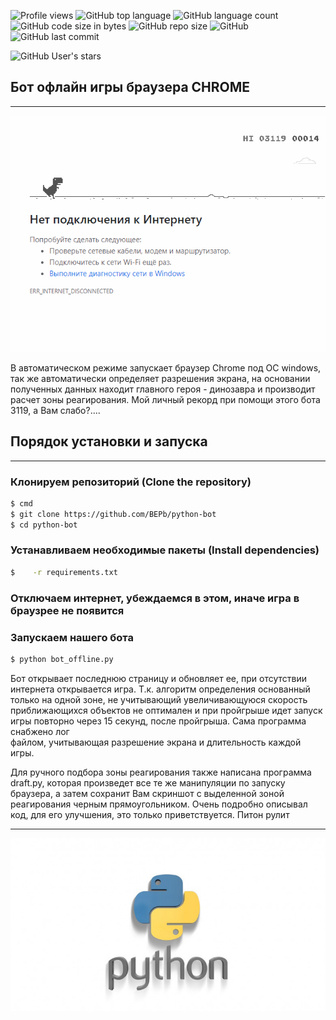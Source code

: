 ![Profile views](https://gpvc.arturio.dev/BEPb) 
![GitHub top language](https://img.shields.io/github/languages/top/BEPb/python-bot) 
![GitHub language count](https://img.shields.io/github/languages/count/BEPb/python-bot)
![GitHub code size in bytes](https://img.shields.io/github/languages/code-size/BEPb/python-bot)
![GitHub repo size](https://img.shields.io/github/repo-size/BEPb/python-bot) 
![GitHub](https://img.shields.io/github/license/BEPb/python-bot) 
![GitHub last commit](https://img.shields.io/github/last-commit/BEPb/python-bot)

![GitHub User's stars](https://img.shields.io/github/stars/BEPb?style=social)

## Бот офлайн игры браузера CHROME

____
![](./media/title.gif)

В автоматическом режиме запускает браузер Chrome под ОС windows, так же автоматически определяет разрешения экрана, 
на основании полученных данных находит главного героя - динозавра и производит расчет зоны реагирования. Мой личный 
рекорд при помощи этого бота 3119, а Вам слабо?....

## Порядок установки и запуска                    
____
### Клонируем репозиторий (Clone the repository)
 
```sh
$ cmd
$ git clone https://github.com/BEPb/python-bot
$ cd python-bot
```
 
### Устанавливаем необходимые пакеты (Install dependencies)
```sh
$    -r requirements.txt
```
### Отключаем интернет, убеждаемся в этом, иначе игра в браузрее не появится 
### Запускаем нашего бота 
 
```sh
$ python bot_offline.py
```

 Бот открывает последнюю страницу и обновляет ее, при отсутствии интернета открывается игра. Т.к. алгоритм 
 определения основанный только на одной зоне, не учитывающий увеличивающуюся скорость приближающихся объектов не 
 оптимален и при пройгрыше идет запуск  игры повторно через 15 секунд, после пройгрыша. Сама программа снабжено лог  
 файлом, учитывающая разрешение экрана и длительность каждой игры.
      
 Для ручного подбора зоны реагирования также написана программа draft.py, которая произведет все те же манипуляции по запуску браузера, а затем сохранит Вам скриншот с выделенной зоной реагирования черным прямоугольником.
 Очень подробно описывал код, для его улучшения, это только приветствуется. Питон рулит
 
____
![](./media/python.jpeg)